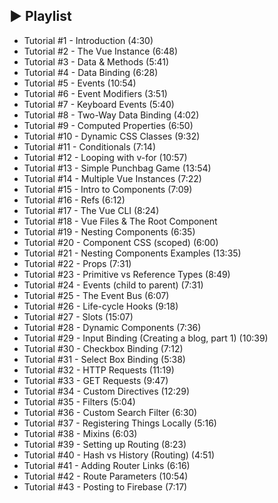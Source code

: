 
## ▶ Playlist


- Tutorial #1 - Introduction (4:30)
- Tutorial #2 - The Vue Instance (6:48)
- Tutorial #3 - Data & Methods (5:41)
- Tutorial #4 - Data Binding (6:28)
- Tutorial #5 - Events (10:54)
- Tutorial #6 - Event Modifiers (3:51)
- Tutorial #7 - Keyboard Events (5:40)
- Tutorial #8 - Two-Way Data Binding (4:02)
- Tutorial #9 - Computed Properties (6:50)
- Tutorial #10 - Dynamic CSS Classes (9:32)
- Tutorial #11 - Conditionals (7:14)
- Tutorial #12 - Looping with v-for (10:57)
- Tutorial #13 - Simple Punchbag Game (13:54)
- Tutorial #14 - Multiple Vue Instances (7:22)
- Tutorial #15 - Intro to Components (7:09)
- Tutorial #16 - Refs (6:12)
- Tutorial #17 - The Vue CLI (8:24)
- Tutorial #18 - Vue Files & The Root Component
- Tutorial #19 - Nesting Components (6:35)
- Tutorial #20 - Component CSS (scoped) (6:00)
- Tutorial #21 - Nesting Components Examples (13:35)
- Tutorial #22 - Props (7:31)
- Tutorial #23 - Primitive vs Reference Types (8:49)
- Tutorial #24 - Events (child to parent) (7:31)
- Tutorial #25 - The Event Bus (6:07)
- Tutorial #26 - Life-cycle Hooks (9:18)
- Tutorial #27 - Slots (15:07)
- Tutorial #28 - Dynamic Components (7:36)
- Tutorial #29 - Input Binding (Creating a blog, part 1) (10:39)
- Tutorial #30 - Checkbox Binding (7:12)
- Tutorial #31 - Select Box Binding (5:38)
- Tutorial #32 - HTTP Requests (11:19)
- Tutorial #33 - GET Requests (9:47)
- Tutorial #34 - Custom Directives (12:29)
- Tutorial #35 - Filters (5:04)
- Tutorial #36 - Custom Search Filter (6:30)
- Tutorial #37 - Registering Things Locally (5:16)
- Tutorial #38 - Mixins (6:03)
- Tutorial #39 - Setting up Routing (8:23)
- Tutorial #40 - Hash vs History (Routing) (4:51)
- Tutorial #41 - Adding Router Links (6:16)
- Tutorial #42 - Route Parameters (10:54)
- Tutorial #43 - Posting to Firebase (7:17)
